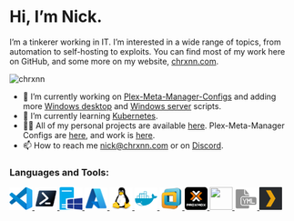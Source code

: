 # Hi, I’m Nick.

I’m a tinkerer working in IT. I’m interested in a wide range of topics, from automation to self-hosting to exploits. You
can find most of my work here on GitHub, and some more on my website,
[chrxnn.com](https://www.chrxnn.com/).

<p align="left"> <img src="https://komarev.com/ghpvc/?username=chrxnn&label=Profile%20views&color=brightgreen&style=flat" alt="chrxnn" /> </p>

<!-- <p align="left"> <a href="https://github.com/ryo-ma/github-profile-trophy"><img src="https://github-profile-trophy.vercel.app/?username=zusier" alt="zusier" /></a> </p> -->

- 🔭 I’m currently working on [Plex-Meta-Manager-Configs](https://github.com/housefisharr/PMM-Configs) and adding more [Windows desktop](https://github.com/chrxnn/windows-desktop) and [Windows server](https://github.com/chrxnn/windows-server) scripts.
- 🌱 I’m currently learning [Kubernetes](https://kubernetes.io/).
- 👨‍💻 All of my personal projects are available [here](https://github.com/chrxnn?tab=repositories). Plex-Meta-Manager Configs are [here](https://github.com/orgs/housefisharr/repositories), and work is [here](https://github.com/orgs/sbt-partners/repositories).
- 📫 How to reach me [nick@chrxnn.com](mailto:nick@chrxnn.com) or on [Discord](https://discord.com/users/288354979738288131).


<h3 align="left">Languages and Tools:</h3>
<p align="left"> 

<a href="https://code.visualstudio.com/" target="_blank"> <img src="https://raw.githubusercontent.com/chrxnn/chrxnn/main/vscode.png" width="40" height="40"/> </a>
<a href="https://github.com/PowerShell/PowerShell" target="_blank"> <img src="https://raw.githubusercontent.com/chrxnn/chrxnn/main/powershell.png" width="40" height="40"/> </a>
<a href="https://www.microsoft.com/en-us/windows-server" target="_blank"> <img src="https://raw.githubusercontent.com/chrxnn/chrxnn/main/server.png" width="40" height="40"/> </a> 
<a href="https://azure.microsoft.com/en-us/" target="_blank"> <img src="https://raw.githubusercontent.com/chrxnn/chrxnn/main/azure.png" width="40" height="40"/> </a> 
<a href="https://www.linux.org/" target="_blank"> <img src="https://raw.githubusercontent.com/chrxnn/chrxnn/main/linux.svg" width="40" height="40"/> </a>
<a href="https://www.docker.com/" target="_blank"> <img src="https://raw.githubusercontent.com/chrxnn/chrxnn/main/docker.svg" width="40" height="40"/> </a>
<a href="https://www.vmware.com/" target="_blank"> <img src="https://raw.githubusercontent.com/chrxnn/chrxnn/main/vmware.png" width="40" height="40"/> </a>
<a href="https://www.proxmox.com/en/" target="_blank"> <img src="https://raw.githubusercontent.com/chrxnn/chrxnn/main/proxmox.png" width="40" height="40"/> </a>
<a href="https://unraid.net/" target="_blank"> <img src="https://raw.githubusercontent.com/chrxnn/chrxnn/main/unraid.ico" width="40" height="40"/> </a>
<a href="https://yaml.org/" target="_blank"> <img src="https://raw.githubusercontent.com/chrxnn/chrxnn/main/yaml.png" width="40" height="40"/> </a>
<a href="https://app.plex.tv/desktop/#!/" target="_blank"> <img src="https://raw.githubusercontent.com/chrxnn/chrxnn/main/plex.png" width="40" height="40"/> </a>
</p>
<!---<p>&nbsp;<img align="center" src="https://github-readme-stats.vercel.app/api?username=chrxnn&show_icons=true&locale=en" alt="chrxnn" /></p>-->
